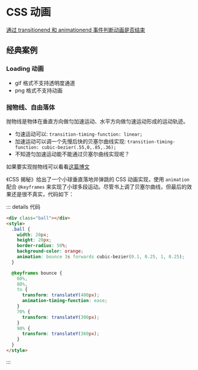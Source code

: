 # CSS 动画

[通过 transitionend 和 animationend 事件判断动画是否结束](https://jonsuh.com/blog/detect-the-end-of-css-animations-and-transitions-with-javascript/)

## 经典案例
### Loading 动画

- gif 格式不支持透明度通道
- png 格式不支持动画

### 抛物线、自由落体

抛物线是物体在垂直方向做匀加速运动、水平方向做匀速运动形成的运动轨迹。
- 匀速运动可以: `transition-timing-function: linear;`
- 加速运动可以调一个先慢后快的贝塞尔曲线实现: `transition-timing-function: cubic-bezier(.55,0,.85,.36);`
- 不知道匀加速运动能不能通过贝塞尔曲线实现呢？

如果要实现抛物线可以看看[这篇博文](https://www.zhangxinxu.com/wordpress/2018/08/css-css3-%E6%8A%9B%E7%89%A9%E7%BA%BF%E5%8A%A8%E7%94%BB/)

《CSS 揭秘》给出了一个小球垂直落地并弹跳的 CSS 动画实现，使用 `animation` 配合 `@keyframes` 来实现了小球多段运动。尽管书上调了贝塞尔曲线，但最后的效果还是很不真实，代码如下：

::: details 代码
```html
<div class="ball"></div>
<style>
  .ball {
    width: 20px;
    height: 20px;
    border-radius: 50%;
    background-color: orange;
    animation: bounce 3s forwards cubic-bezier(0.1, 0.25, 1, 0.25);
  }

  @keyframes bounce {
    60%,
    80%,
    to {
      transform: translateY(400px);
      animation-timing-function: ease;
    }
    70% {
      transform: translateY(300px);
    }
    90% {
      transform: translateY(360px);
    }
  }
</style>
```
:::

